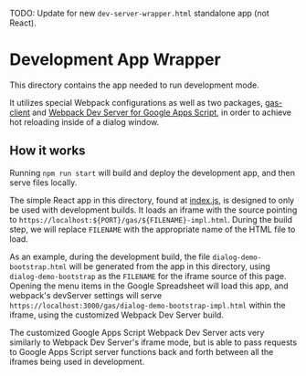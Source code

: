 TODO: Update for new `dev-server-wrapper.html` standalone app (not React).

# Development App Wrapper

This directory contains the app needed to run development mode.

It utilizes special Webpack configurations as well as two packages, [gas-client](https://github.com/enuchi/gas-client) and [Webpack Dev Server for Google Apps Script](https://github.com/enuchi/Google-Apps-Script-Webpack-Dev-Server), in order to achieve hot reloading inside of a dialog window.

## How it works

Running `npm run start` will build and deploy the development app, and then serve files locally.

The simple React app in this directory, found at [index.js](./index.js), is designed to only be used with development builds. It loads an iframe with the source pointing to `https://localhost:${PORT}/gas/${FILENAME}-impl.html`. During the build step, we will replace `FILENAME` with the appropriate name of the HTML file to load.

As an example, during the development build, the file `dialog-demo-bootstrap.html` will be generated from the app in this directory, using `dialog-demo-bootstrap` as the `FILENAME` for the iframe source of this page. Opening the menu items in the Google Spreadsheet will load this app, and webpack's devServer settings will serve `https://localhost:3000/gas/dialog-demo-bootstrap-impl.html` within the iframe, using the customized Webpack Dev Server build.

The customized Google Apps Script Webpack Dev Server acts very similarly to Webpack Dev Server's iframe mode, but is able to pass requests to Google Apps Script server functions back and forth between all the iframes being used in development.
